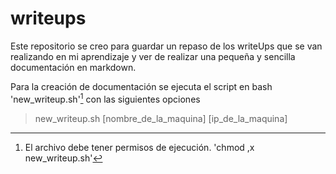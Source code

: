 # writeups

Este repositorio se creo para guardar un repaso de los writeUps que se van realizando en mi aprendizaje y ver de realizar una  pequeña y sencilla documentación en markdown.

Para la creación de documentación se ejecuta el script en bash 'new_writeup.sh'[^1] con las siguientes opciones

[^1]: El archivo debe tener permisos de ejecución. 'chmod ,x new_writeup.sh'

> new_writeup.sh [nombre_de_la_maquina] [ip_de_la_maquina]
